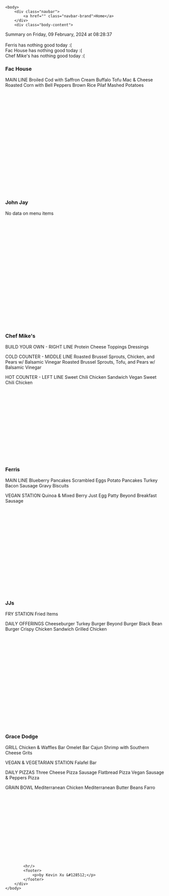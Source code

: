 <!DOCTYPE html>
<html>
    <head>
        <meta charset="UTF-8">
        <title>
Dining Info
</title>
        <link rel="stylesheet" type="text/css" href="/static/dining.css" />
    </head>

    <body>
        <div class="navbar">
            <a href="" class="navbar-brand">Home</a>
        </div>
        <div class="body-content">
            
<div class="summary">
  Summary on Friday, 09 February, 2024 at 08:28:37
  <br><br>
  Ferris has nothing good today :(
  <br>
  Fac House has nothing good today :(
  <br>
  Chef Mike's has nothing good today :(
  <br>
</div>
<div class="w3-row-padding w3-center w3-margin-top">
  <div class="w3-third">
    <div class="w3-card w3-container" style="min-height:400px">
    <h3>Fac House</h3>
    <div class="list">
MAIN LINE
Broiled Cod with Saffron Cream
Buffalo Tofu
Mac & Cheese
Roasted Corn with Bell Peppers
Brown Rice Pilaf
Mashed Potatoes
</div>
    <br>
    </div>
    <div class="w3-card w3-container" style="min-height:400px">
      <h3>John Jay</h3>
      <i class="fa fa-css3 w3-margin-bottom w3-text-theme" style="font-size:10px"></i>
      <div class="list">No data on menu items</div>
      <br>
    </div>
  </div>
  <div class="w3-third">
    <div class="w3-card w3-container" style="min-height:400px">
    <h3>Chef Mike's</h3>
    <i class="fa fa-css3 w3-margin-bottom w3-text-theme" style="font-size:10px"></i>
      <div class="list">
BUILD YOUR OWN - RIGHT LINE
Protein
Cheese
Toppings
Dressings

COLD COUNTER - MIDDLE LINE
Roasted Brussel Sprouts, Chicken, and Pears w/ Balsamic Vinegar
Roasted Brussel Sprouts, Tofu, and Pears w/ Balsamic Vinegar

HOT COUNTER - LEFT LINE
Sweet Chili Chicken Sandwich
Vegan Sweet Chili Chicken
</div>
      <br>
    </div>
    <div class="w3-card w3-container" style="min-height:400px">
      <h3>Ferris</h3>
      <div class="list">
MAIN LINE
Blueberry Pancakes
Scrambled Eggs
Potato Pancakes
Turkey Bacon
Sausage Gravy
Biscuits

VEGAN STATION
Quinoa & Mixed Berry
Just Egg Patty
Beyond Breakfast Sausage
</div>
      <br>
    </div>
  </div>
  <div class="w3-third">
    <div class="w3-card w3-container" style="min-height:400px">
    <h3>JJs</h3>
    <i class="fa fa-diamond w3-margin-bottom w3-text-theme" style="font-size:10px"></i>
    <div class="list">
FRY STATION
Fried Items

DAILY OFFERINGS
Cheeseburger
Turkey Burger
Beyond Burger
Black Bean Burger
Crispy Chicken Sandwich
Grilled Chicken
</div>
    <br>
    </div>
    <div class="w3-card w3-container" style="min-height:400px">
      <h3>Grace Dodge</h3>
      <i class="fa fa-diamond w3-margin-bottom w3-text-theme" style="font-size:10px"></i>
      <div class="list">
GRILL
Chicken & Waffles Bar
Omelet Bar
Cajun Shrimp with Southern Cheese Grits

VEGAN & VEGETARIAN STATION
Falafel Bar

DAILY PIZZAS
Three Cheese Pizza
Sausage Flatbread Pizza
Vegan Sausage & Peppers Pizza

GRAIN BOWL
Mediterranean Chicken
Mediterranean Butter Beans
Farro
</div>
      <br>
    </div>
  </div>
</div>



            <hr/>
            <footer>
                <p>by Kevin Xu &#128512;</p>
            </footer>
        </div>
    </body>
</html>